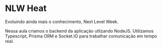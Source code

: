 # NLW Heat
Evoluindo ainda mais o conhecimento, Next Level Week.
 
Nessa aula criamos o backend da aplicação utlizando NodeJS. 
Utilizamos Typescript, Prisma ORM e Socket.IO para trabalhar comunicação em tempo real.
